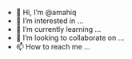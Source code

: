 - 👋 Hi, I’m @amahiq
- 👀 I’m interested in ...
- 🌱 I’m currently learning ...
- 💞️ I’m looking to collaborate on ...
- 📫 How to reach me ...

<!---
amahiq/amahiq is a ✨ special ✨ repository because its `README.md` (this file) appears on your GitHub profile.
You can click the Preview link to take a look at your changes.
--->
